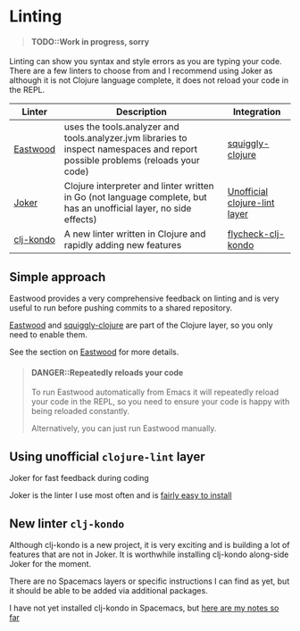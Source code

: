 # Linting

> #### TODO::Work in progress, sorry

Linting can show you syntax and style errors as you are typing your code.  There are a few linters to choose from and I recommend using Joker as although it is not Clojure language complete, it does not reload your code in the REPL.


| Linter                                             | Description                                                                                                 | Integration                                                           |
|----------------------------------------------------|-------------------------------------------------------------------------------------------------------------|-----------------------------------------------------------------------|
| [Eastwood](https://github.com/jonase/eastwood)     | uses the tools.analyzer and tools.analyzer.jvm libraries to inspect namespaces and report possible problems (reloads your code) | [squiggly-clojure](https://github.com/clojure-emacs/squiggly-clojure) |
| [Joker](https://github.com/candid82/joker)         | Clojure interpreter and linter written in Go (not language complete, but has an unofficial layer, no side effects) | [Unofficial clojure-lint layer](https://github.com/n2o/clojure-lint-spacemacs-layer)                                                                      |
| [clj-kondo](https://github.com/borkdude/clj-kondo) | A new linter written in Clojure and rapidly adding new features                                             | [flycheck-clj-kondo](https://github.com/borkdude/flycheck-clj-kondo)                                                    |


## Simple approach

Eastwood provides a very comprehensive feedback on linting and is very useful to run before pushing commits to a shared repository.

[Eastwood](https://github.com/jonase/eastwood) and [squiggly-clojure](https://github.com/clojure-emacs/squiggly-clojure) are part of the Clojure layer, so you only need to enable them.

See the section on [Eastwood](/improving-code/linting/eastwood.html) for more details.

> #### DANGER::Repeatedly reloads your code
> To run Eastwood automatically from Emacs it will repeatedly reload your code in the REPL, so you need to ensure your code is happy with being reloaded constantly.
>
> Alternatively, you can just run Eastwood manually.


## Using unofficial `clojure-lint` layer

Joker for fast feedback during coding

Joker is the linter I use most often and is [fairly easy to install](/improving-code/linting/jocker.html)



## New linter `clj-kondo`

Although clj-kondo is a new project, it is very exciting and is building a lot of features that are not in Joker.  It is worthwhile installing clj-kondo along-side Joker for the moment.

There are no Spacemacs layers or specific instructions I can find as yet, but it should be able to be added via additional packages.

I have not yet installed clj-kondo in Spacemacs, but [here are my notes so far](/improving-code/linting/clj-kondo/)
